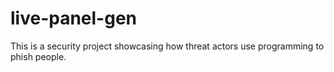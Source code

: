 # live-panel-gen
This is a security project showcasing how threat actors use programming to phish people. 
